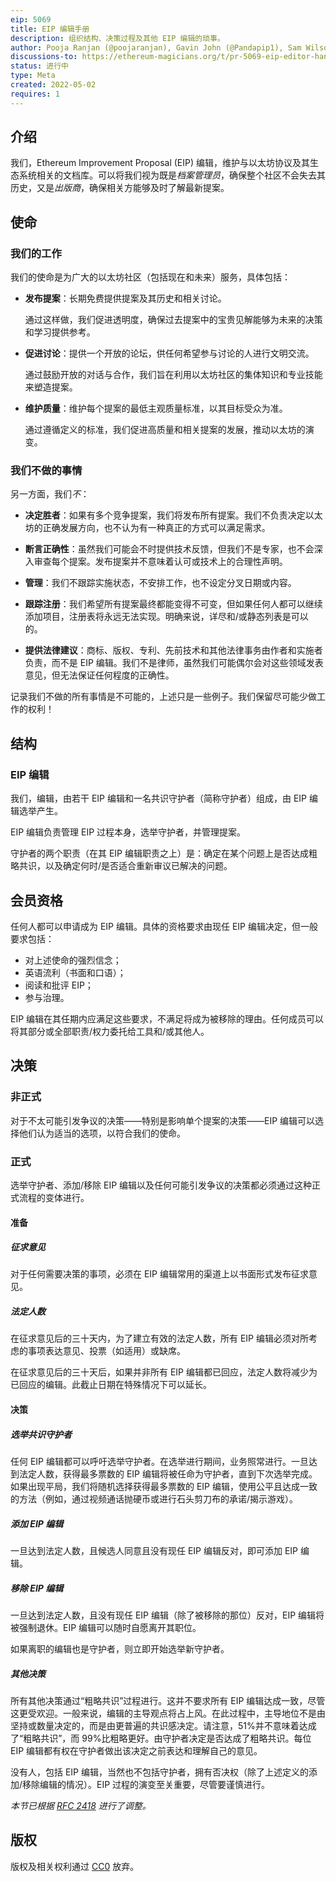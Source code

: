 ```yaml
---
eip: 5069
title: EIP 编辑手册
description: 组织结构、决策过程及其他 EIP 编辑的琐事。
author: Pooja Ranjan (@poojaranjan), Gavin John (@Pandapip1), Sam Wilson (@SamWilsn), 等等。
discussions-to: https://ethereum-magicians.org/t/pr-5069-eip-editor-handbook/9137
status: 进行中
type: Meta
created: 2022-05-02
requires: 1
---
```


## 介绍

我们，Ethereum Improvement Proposal (EIP) 编辑，维护与以太坊协议及其生态系统相关的文档库。可以将我们视为既是*档案管理员*，确保整个社区不会失去其历史，又是*出版商*，确保相关方能够及时了解最新提案。

## 使命

### 我们的工作

我们的使命是为广大的以太坊社区（包括现在和未来）服务，具体包括：

 - **发布提案**：长期免费提供提案及其历史和相关讨论。

    通过这样做，我们促进透明度，确保过去提案中的宝贵见解能够为未来的决策和学习提供参考。
 - **促进讨论**：提供一个开放的论坛，供任何希望参与讨论的人进行文明交流。

    通过鼓励开放的对话与合作，我们旨在利用以太坊社区的集体知识和专业技能来塑造提案。
 - **维护质量**：维护每个提案的最低主观质量标准，以其目标受众为准。

    通过遵循定义的标准，我们促进高质量和相关提案的发展，推动以太坊的演变。

### 我们不做的事情

另一方面，我们*不*：

 - **决定胜者**：如果有多个竞争提案，我们将发布所有提案。我们不负责决定以太坊的正确发展方向，也不认为有一种真正的方式可以满足需求。

 - **断言正确性**：虽然我们可能会不时提供技术反馈，但我们不是专家，也不会深入审查每个提案。发布提案并不意味着认可或技术上的合理性声明。

 - **管理**：我们不跟踪实施状态，不安排工作，也不设定分叉日期或内容。

 - **跟踪注册**：我们希望所有提案最终都能变得不可变，但如果任何人都可以继续添加项目，注册表将永远无法实现。明确来说，详尽和/或静态列表是可以的。
 - **提供法律建议**：商标、版权、专利、先前技术和其他法律事务由作者和实施者负责，而不是 EIP 编辑。我们不是律师，虽然我们可能偶尔会对这些领域发表意见，但无法保证任何程度的正确性。

记录我们不做的所有事情是不可能的，上述只是一些例子。我们保留尽可能少做工作的权利！

## 结构

### EIP 编辑

我们，编辑，由若干 EIP 编辑和一名共识守护者（简称守护者）组成，由 EIP 编辑选举产生。

EIP 编辑负责管理 EIP 过程本身，选举守护者，并管理提案。

守护者的两个职责（在其 EIP 编辑职责之上）是：确定在某个问题上是否达成粗略共识，以及确定何时/是否适合重新审议已解决的问题。

## 会员资格

任何人都可以申请成为 EIP 编辑。具体的资格要求由现任 EIP 编辑决定，但一般要求包括：

 - 对上述使命的强烈信念；
 - 英语流利（书面和口语）；
 - 阅读和批评 EIP；
 - 参与治理。

EIP 编辑在其任期内应满足这些要求，不满足将成为被移除的理由。任何成员可以将其部分或全部职责/权力委托给工具和/或其他人。

## 决策

### 非正式

对于不太可能引发争议的决策——特别是影响单个提案的决策——EIP 编辑可以选择他们认为适当的选项，以符合我们的使命。

### 正式

选举守护者、添加/移除 EIP 编辑以及任何可能引发争议的决策都必须通过这种正式流程的变体进行。

#### 准备

##### 征求意见

对于任何需要决策的事项，必须在 EIP 编辑常用的渠道上以书面形式发布征求意见。

##### 法定人数

在征求意见后的三十天内，为了建立有效的法定人数，所有 EIP 编辑必须对所考虑的事项表达意见、投票（如适用）或缺席。

在征求意见后的三十天后，如果并非所有 EIP 编辑都已回应，法定人数将减少为已回应的编辑。此截止日期在特殊情况下可以延长。

#### 决策

##### 选举共识守护者

任何 EIP 编辑都可以呼吁选举守护者。在选举进行期间，业务照常进行。一旦达到法定人数，获得最多票数的 EIP 编辑将被任命为守护者，直到下次选举完成。如果出现平局，我们将随机选择获得最多票数的 EIP 编辑，使用公平且达成一致的方法（例如，通过视频通话抛硬币或进行石头剪刀布的承诺/揭示游戏）。

##### 添加 EIP 编辑

一旦达到法定人数，且候选人同意且没有现任 EIP 编辑反对，即可添加 EIP 编辑。

##### 移除 EIP 编辑

一旦达到法定人数，且没有现任 EIP 编辑（除了被移除的那位）反对，EIP 编辑将被强制退休。EIP 编辑可以随时自愿离开其职位。

如果离职的编辑也是守护者，则立即开始选举新守护者。

##### 其他决策

所有其他决策通过“粗略共识”过程进行。这并不要求所有 EIP 编辑达成一致，尽管这更受欢迎。一般来说，编辑的主导观点将占上风。在此过程中，主导地位不是由坚持或数量决定的，而是由更普遍的共识感决定。请注意，51%并不意味着达成了“粗略共识”，而 99%比粗略更好。由守护者决定是否达成了粗略共识。每位 EIP 编辑都有权在守护者做出该决定之前表达和理解自己的意见。

没有人，包括 EIP 编辑，当然也不包括守护者，拥有否决权（除了上述定义的添加/移除编辑的情况）。EIP 过程的演变至关重要，尽管要谨慎进行。

*本节已根据 [RFC 2418] 进行了调整。*

## 版权

版权及相关权利通过 [CC0](../LICENSE.md) 放弃。

[RFC 2418]: https://www.rfc-editor.org/rfc/rfc2418